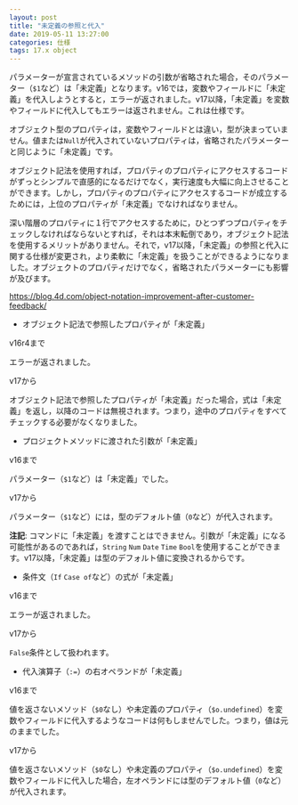 ```yaml
---
layout: post
title: "未定義の参照と代入"
date: 2019-05-11 13:27:00
categories: 仕様
tags: 17.x object
---
```


パラメーターが宣言されているメソッドの引数が省略された場合，そのパラメーター（``$1``など）は「未定義」となります。v16では，変数やフィールドに「未定義」を代入しようとすると，エラーが返されました。v17以降，「未定義」を変数やフィールドに代入してもエラーは返されません。これは仕様です。

オブジェクト型のプロパティは，変数やフィールドとは違い，型が決まっていません。値または``Null``が代入されていないプロパティは，省略されたパラメーターと同じように「未定義」です。

オブジェクト記法を使用すれば，プロパティのプロパティにアクセスするコードがずっとシンプルで直感的になるだけでなく，実行速度も大幅に向上させることができます。しかし，プロパティのプロパティにアクセスするコードが成立するためには，上位のプロパティが「未定義」でなければなりません。

深い階層のプロパティに１行でアクセスするために，ひとつずつプロパティをチェックしなければならないとすれば，それは本末転倒であり，オブジェクト記法を使用するメリットがありません。それで，v17以降，「未定義」の参照と代入に関する仕様が変更され，より柔軟に「未定義」を扱うことができるようになりました。オブジェクトのプロパティだけでなく，省略されたパラメーターにも影響が及びます。

https://blog.4d.com/object-notation-improvement-after-customer-feedback/

* オブジェクト記法で参照したプロパティが「未定義」

v16r4まで

エラーが返されました。

v17から

オブジェクト記法で参照したプロパティが「未定義」だった場合，式は「未定義」を返し，以降のコードは無視されます。つまり，途中のプロパティをすべてチェックする必要がなくなりました。

* プロジェクトメソッドに渡された引数が「未定義」

v16まで

パラメーター（``$1``など）は「未定義」でした。

v17から

パラメーター（``$1``など）には，型のデフォルト値（``0``など）が代入されます。

**注記**: コマンドに「未定義」を渡すことはできません。引数が「未定義」になる可能性があるのであれば，``String`` ``Num`` ``Date`` ``Time`` ``Bool``を使用することができます。v17以降，「未定義」は型のデフォルト値に変換されるからです。

* 条件文（``If`` ``Case of``など）の式が「未定義」

v16まで

エラーが返されました。

v17から

``False``条件として扱われます。

* 代入演算子（``:=``）の右オペランドが「未定義」

v16まで

値を返さないメソッド（``$0``なし）や未定義のプロパティ（``$o.undefined``）を変数やフィールドに代入するようなコードは何もしませんでした。つまり，値は元のままでした。

v17から

値を返さないメソッド（``$0``なし）や未定義のプロパティ（``$o.undefined``）を変数やフィールドに代入した場合，左オペランドには型のデフォルト値（``0``など）が代入されます。
